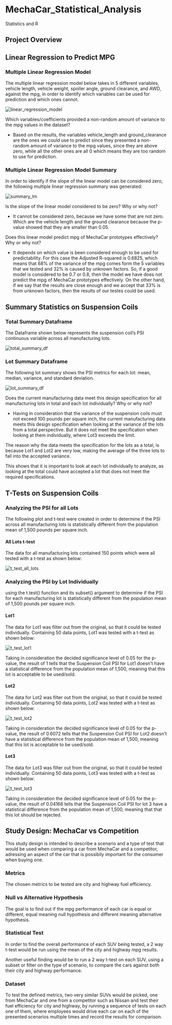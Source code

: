 # MechaCar_Statistical_Analysis
Statistics and R

## Project Overview



## Linear Regression to Predict MPG


### Multiple Linear Regression Model

The multiple linear regression model below takes in 5 different variables, vehicle length, vehicle weight, spoiler angle, ground clearance, and AWD, against the mpg, in order to identify which variables can be used for prediction and which ones cannot.

![linear_regression_model](./Images/linear_regression_model.png)

Which variables/coefficients provided a non-random amount of variance to the mpg values in the dataset?

- Based on the results, the variables vehicle_length and ground_clearance are the ones we could use to predict since they presented a non-random amount of variance to the mpg values, since they are above zero, while all the other ones are all 0 which means they are too random to use for prediction.


### Multiple Linear Regression Model Summary 

In order to identify if the slope of the linear model can be considered zero, the following multiple linear regression summary was generated:

![summary_lm](./Images/summary_lm.png)

Is the slope of the linear model considered to be zero? Why or why not?
- It cannot be considered zero, because we have some that are not zero. Which are the vehicle length and the ground clearance because the p-value showed that they are smaller than 0.05.

Does this linear model predict mpg of MechaCar prototypes effectively? Why or why not?
- It depends on which value is been considered enough to be used for predictability. For this case the Adjusted R-squared is 0.6825, which means that 68% of the variance of the mpg comes form the 5 variables that we tested and 32% is caused by unknown factors. 
So, if a good model is considered to be 0.7 or 0.8, then the model we have does not predict the mpg of MechaCar prototypes effectively. On the other hand, if we say that the results are close enough and we accept that 33% is from unknown factors, then the results of our testes could be used.


## Summary Statistics on Suspension Coils


### Total Summary Dataframe

The Dataframe shown below represents the suspension coil’s PSI continuous variable across all manufacturing lots.

![total_summary_df](./Images/total_summary_df.png)


### Lot Summary Dataframe

The following lot summary shows the PSI metrics for each lot: mean, median, variance, and standard deviation.

![lot_summary_df](./Images/lot_summary_df.png)


Does the current manufacturing data meet this design specification for all manufacturing lots in total and each lot individually? Why or why not?

- Having in consideration that the variance of the suspension coils must not exceed 100 pounds per square inch, the current manufacturing data meets this design specification when looking at the variance of the lots from a total  perspective. But it does not meet the specification when looking at them individually, where Lot3 exceeds the limit.

The reason why the data meets the specification for the lots as a total, is because Lot1 and Lot2 are very low, making the average of the three lots to fall into the accepted variance.

This shows that it is important to look at each lot individually to analyze, as looking at the total could have accepted a lot that does not meet the required specifications.





## T-Tests on Suspension Coils

### Analyzing the PSI for all Lots

The following plot and t-test were created in order to determine if the PSI across all manufacturing lots is statistically different from the population mean of 1,500 pounds per square inch.


#### All Lots t-test

The data for all manufacturing lots contained 150 points which were all tested with a t-test as shown below:

![t_test_all_lots](./Images/t_test_all_lots.png)





### Analyzing the PSI by Lot Individually

using the t.test() function and its subset() argument to determine if the PSI for each manufacturing lot is statistically different from the population mean of 1,500 pounds per square inch.


#### Lot1

The data for Lot1 was filter out from the original, so that it could be tested individually. Containing 50 data points, Lot1 was tested with a t-test as shown below:

![t_test_lot1](./Images/t_test_lot1.png)

Taking in consideration the decided significance level of 0.05 for the p-value, the result of 1 tells that the Suspension Coil PSI for Lot1 doesn't have a statistical difference from the population mean of 1,500, meaning that this lot is acceptable to be used/sold.


#### Lot2 


The data for Lot2 was filter out from the original, so that it could be tested individually. Containing 50 data points, Lot2 was tested with a t-test as shown below:

![t_test_lot2](./Images/t_test_lot2.png)

Taking in consideration the decided significance level of 0.05 for the p-value, the result of 0.6072 tells that the Suspension Coil PSI for Lot2 doesn't have a statistical difference from the population mean of 1,500, meaning that this lot is acceptable to be used/sold.

#### Lot3 

The data for Lot3 was filter out from the original, so that it could be tested individually. Containing 50 data points, Lot3 was tested with a t-test as shown below:

![t_test_lot3](./Images/t_test_lot3.png)

Taking in consideration the decided significance level of 0.05 for the p-value, the result of 0.04168 tells that the Suspension Coil PSI for lot 3 have a statistical difference from the population mean of 1,500, meaning that that this lot should be rejected.


## Study Design: MechaCar vs Competition

This study design is intended to describe a scenario and a type of test that would be used when comparing a car from MechaCar and a competitor, adressing an aspect of the car that is possibily important for the consumer when buying one.

### Metrics

The chosen metrics to be tested are city and highway fuel efficiency.

### Null vs Alternative Hypothesis

The goal is to find out if the mpg performance of each car is equal or different, equal meaning null hypothesis and different meaning alternative hypothesis.

### Statistical Test

In order to find the overall performance of each SUV being tested, a 2 way t-test would be run using the mean of the city and highway mpg results.

Another useful finding would be to run a 2 way t-test on each SUV, using a subset or filter on the type of scenario, to compare the cars against both their city and highway performance.

### Dataset

To test the defined metrics, two very similar SUVs would be picked, one from MechaCar and one from a competitor such as Nissan and test their fuel efficiency for city and highway, by running a sequence of tests on each one of them, where employees would drive each car on each of the presented scenarios multiple times and record the results for comparison.


